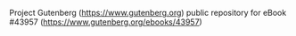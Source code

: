 Project Gutenberg (https://www.gutenberg.org) public repository for eBook #43957 (https://www.gutenberg.org/ebooks/43957)
